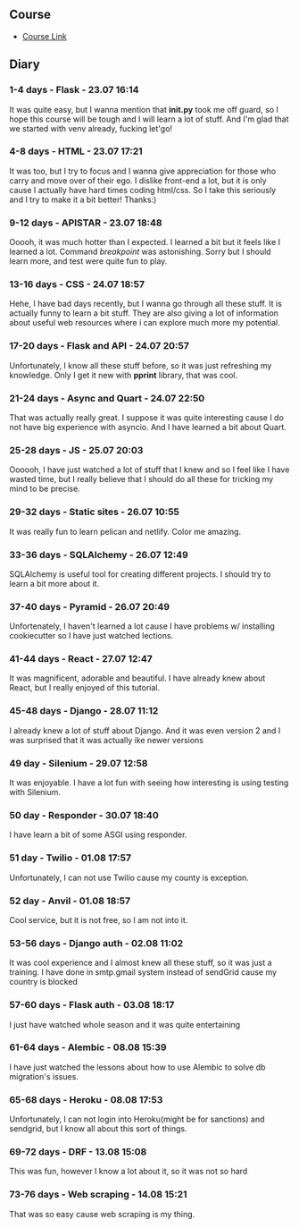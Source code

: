 ## Course

 - [Course Link](https://training.talkpython.fm/courses/explore_100days_web/100-days-of-web-in-python)


## Diary

### 1-4 days - Flask - 23.07 16:14

It was quite easy, but I wanna mention that __init.py__ took me off guard, so I hope this course will be tough and I will learn a lot of stuff. And I'm glad that we started with venv already, fucking let'go!

### 4-8 days - HTML - 23.07 17:21

It was too, but I try to focus and I wanna give appreciation for those who carry and move over of their ego. I dislike front-end a lot, but it is only cause I actually have hard times coding html/css. So I take this seriously and I try to make it a bit better! Thanks:)

### 9-12 days - APISTAR - 23.07 18:48

Ooooh, it was much hotter than I expected. I learned a bit but it feels like I learned a lot. Command _breakpoint_ was astonishing. Sorry but I should learn more, and test were quite fun to play.

### 13-16 days - CSS - 24.07 18:57

Hehe, I have bad days recently, but I wanna go through all these stuff. It is actually funny to learn a bit stuff. They are also giving a lot of information about useful web resources where i can explore much more my potential.

### 17-20 days - Flask and API - 24.07 20:57

Unfortunately, I know all these stuff before, so it was just refreshing my knowledge. Only I get it new with __pprint__ library, that was cool.
   
### 21-24 days - Async and Quart - 24.07 22:50

That was actually really great. I suppose it was quite interesting cause I do not have big experience with asyncio. And I have learned a bit about Quart.

### 25-28 days - JS - 25.07 20:03

Oooooh, I have just watched a lot of stuff that I knew and so I feel like I have wasted time, but I really believe that I should do all these for tricking my mind to be precise.

### 29-32 days - Static sites - 26.07 10:55

It was really fun to learn pelican and netlify. Color me amazing.

### 33-36 days - SQLAlchemy - 26.07 12:49

SQLAlchemy is useful tool for creating different projects. I should try to learn a bit more about it.

### 37-40 days - Pyramid - 26.07 20:49

Unfortenately, I haven't learned a lot cause I have problems w/ installing cookiecutter so I have just watched lections.

### 41-44 days - React - 27.07 12:47

It was magnificent, adorable and beautiful. I have already knew about React, but I really enjoyed of this tutorial.

### 45-48 days - Django - 28.07 11:12

I already knew a lot of stuff about Django. And it was even version 2 and I was surprised that it was actually ike newer versions

### 49 day - Silenium - 29.07 12:58

It was enjoyable. I have a lot fun with seeing how interesting is using testing with Silenium.

### 50 day - Responder - 30.07 18:40

I have learn a bit of some ASGI using responder.

### 51 day - Twilio - 01.08 17:57

Unfortunately, I can not use Twilio cause my county is exception.

### 52 day - Anvil - 01.08 18:57

Cool service, but it is not free, so I am not into it.

### 53-56 days - Django auth - 02.08 11:02

It was cool experience and I almost knew all these stuff, so it was just a training. I have done in smtp.gmail system instead of sendGrid cause my country is blocked

### 57-60 days - Flask auth - 03.08 18:17

I just have watched whole season and it was quite entertaining

### 61-64 days - Alembic - 08.08 15:39

I have just watched the lessons about how to use Alembic to solve db migration's issues.

### 65-68 days - Heroku - 08.08 17:53

Unfortunately, I can not login into Heroku(might be for sanctions) and sendgrid, but I know all about this sort of things.

### 69-72 days - DRF - 13.08 15:08

This was fun, however I know a lot about it, so it was not so hard

### 73-76 days - Web scraping - 14.08 15:21

That was so easy cause web scraping is my thing.
